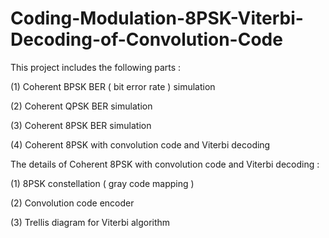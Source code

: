 # Coding-Modulation-8PSK-Viterbi-Decoding-of-Convolution-Code

This project includes the following parts :

(1) Coherent BPSK BER ( bit error rate ) simulation 

(2) Coherent QPSK BER simulation

(3) Coherent 8PSK BER simulation

(4) Coherent 8PSK with convolution code and Viterbi decoding


The details of Coherent 8PSK with convolution code and Viterbi decoding : 

(1) 8PSK constellation ( gray code mapping )

(2) Convolution code encoder

(3) Trellis diagram for Viterbi algorithm
